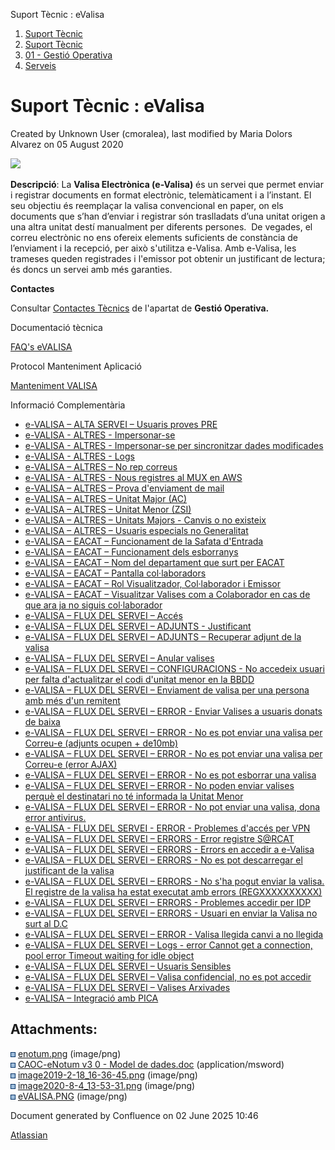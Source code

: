 Suport Tècnic : eValisa  

1.  [Suport Tècnic](index.html)
2.  [Suport Tècnic](13893782.html)
3.  [01 - Gestió Operativa](26313391.html)
4.  [Serveis](Serveis_26313394.html)

Suport Tècnic : eValisa
=======================

Created by Unknown User (cmoralea), last modified by Maria Dolors Alvarez on 05 August 2020

![](attachments/26313511/41518380.png)

**Descripció**: La **Valisa Electrònica (e-Valisa)** és un servei que permet enviar i registrar documents en format electrònic, telemàticament i a l’instant. El seu objectiu és reemplaçar la valisa convencional en paper, on els documents que s’han d’enviar i registrar són traslladats d’una unitat origen a una altra unitat destí manualment per diferents persones.  De vegades, el correu electrònic no ens ofereix elements suficients de constància de l’enviament i la recepció, per això s'utilitza e-Valisa. Amb e-Valisa, les trameses queden registrades i l'emissor pot obtenir un justificant de lectura; és doncs un servei amb més garanties.

  

**Contactes**

Consultar [Contactes Tècnics](https://intranet.aoc.cat/pages/viewpage.action?pageId=28704779#tab-Responsables+Servei+T%C3%A8cnic) de l'apartat de **Gestió Operativa.**

Documentació tècnica

[FAQ's eVALISA](28705569.html)

  

Protocol Manteniment Aplicació

[Manteniment VALISA](Manteniment-VALISA_41517361.html)

  

  

Informació Complementària

*   [e-VALISA – ALTA SERVEI – Usuaris proves PRE](/pages/viewpage.action?pageId=26317827 "e-VALISA – ALTA SERVEI – Usuaris proves PRE")
*   [e-VALISA - ALTRES - Impersonar-se](/display/SII/e-VALISA+-+ALTRES+-+Impersonar-se "e-VALISA - ALTRES - Impersonar-se")
*   [e-VALISA - ALTRES - Impersonar-se per sincronitzar dades modificades](/display/SII/e-VALISA+-+ALTRES+-+Impersonar-se+per+sincronitzar+dades+modificades "e-VALISA - ALTRES - Impersonar-se per sincronitzar dades modificades")
*   [e-VALISA - ALTRES - Logs](/display/SII/e-VALISA+-+ALTRES+-+Logs "e-VALISA - ALTRES - Logs")
*   [e-VALISA – ALTRES – No rep correus](/pages/viewpage.action?pageId=26313220 "e-VALISA – ALTRES – No rep correus")
*   [e-VALISA - ALTRES - Nous registres al MUX en AWS](/display/SII/e-VALISA+-+ALTRES+-+Nous+registres+al+MUX+en+AWS "e-VALISA - ALTRES - Nous registres al MUX en AWS")
*   [e-VALISA – ALTRES – Prova d'enviament de mail](/pages/viewpage.action?pageId=26313574 "e-VALISA – ALTRES – Prova d'enviament de mail")
*   [e-VALISA – ALTRES – Unitat Major (AC)](/pages/viewpage.action?pageId=30867889 "e-VALISA – ALTRES – Unitat Major (AC)")
*   [e-VALISA – ALTRES – Unitat Menor (ZSI)](/pages/viewpage.action?pageId=30868096 "e-VALISA – ALTRES – Unitat Menor (ZSI)")
*   [e-VALISA – ALTRES – Unitats Majors - Canvis o no existeix](/pages/viewpage.action?pageId=100008080 "e-VALISA – ALTRES – Unitats Majors - Canvis o no existeix")
*   [e-VALISA – ALTRES – Usuaris especials no Generalitat](/pages/viewpage.action?pageId=26313464 "e-VALISA – ALTRES – Usuaris especials no Generalitat")
*   [e-VALISA – EACAT – Funcionament de la Safata d'Entrada](/pages/viewpage.action?pageId=28705652 "e-VALISA – EACAT – Funcionament de la Safata d'Entrada")
*   [e-VALISA – EACAT – Funcionament dels esborranys](/pages/viewpage.action?pageId=64979188 "e-VALISA – EACAT – Funcionament dels esborranys")
*   [e-VALISA – EACAT – Nom del departament que surt per EACAT](/pages/viewpage.action?pageId=26313669 "e-VALISA – EACAT – Nom del departament que surt per EACAT")
*   [e-VALISA – EACAT – Pantalla col·laboradors](/pages/viewpage.action?pageId=26313452 "e-VALISA – EACAT – Pantalla col·laboradors")
*   [e-VALISA – EACAT – Rol Visualitzador, Col·laborador i Emissor](/pages/viewpage.action?pageId=26313561 "e-VALISA – EACAT – Rol Visualitzador, Col·laborador i Emissor")
*   [e-VALISA – EACAT – Visualitzar Valises com a Colaborador en cas de que ara ja no siguis col·laborador](/pages/viewpage.action?pageId=41523563 "e-VALISA – EACAT – Visualitzar Valises com a Colaborador en cas de que ara ja no siguis col·laborador")
*   [e-VALISA – FLUX DEL SERVEI – Accés](/pages/viewpage.action?pageId=26313215 "e-VALISA – FLUX DEL SERVEI – Accés")
*   [e-VALISA – FLUX DEL SERVEI – ADJUNTS - Justificant](/pages/viewpage.action?pageId=26313428 "e-VALISA – FLUX DEL SERVEI – ADJUNTS - Justificant")
*   [e-VALISA – FLUX DEL SERVEI – ADJUNTS – Recuperar adjunt de la valisa](/pages/viewpage.action?pageId=26313205 "e-VALISA – FLUX DEL SERVEI – ADJUNTS – Recuperar adjunt de la valisa")
*   [e-VALISA – FLUX DEL SERVEI – Anular valises](/pages/viewpage.action?pageId=41519892 "e-VALISA – FLUX DEL SERVEI – Anular valises")
*   [e-VALISA – FLUX DEL SERVEI – CONFIGURACIONS - No accedeix usuari per falta d'actualitzar el codi d'unitat menor en la BBDD](/pages/viewpage.action?pageId=26313671 "e-VALISA – FLUX DEL SERVEI – CONFIGURACIONS - No accedeix usuari per falta d'actualitzar el codi d'unitat menor en la BBDD")
*   [e-VALISA – FLUX DEL SERVEI – Enviament de valisa per una persona amb més d'un remitent](/pages/viewpage.action?pageId=26313246 "e-VALISA – FLUX DEL SERVEI – Enviament de valisa per una persona amb més d'un remitent")
*   [e-VALISA – FLUX DEL SERVEI – ERROR - Enviar Valises a usuaris donats de baixa](/pages/viewpage.action?pageId=100010686 "e-VALISA – FLUX DEL SERVEI – ERROR - Enviar Valises a usuaris donats de baixa")
*   [e-VALISA – FLUX DEL SERVEI – ERROR - No es pot enviar una valisa per Correu-e (adjunts ocupen + de10mb)](/pages/viewpage.action?pageId=41521275 "e-VALISA – FLUX DEL SERVEI – ERROR - No es pot enviar una valisa per Correu-e (adjunts ocupen + de10mb)")
*   [e-VALISA – FLUX DEL SERVEI – ERROR - No es pot enviar una valisa per Correu-e (error AJAX)](/pages/viewpage.action?pageId=30869138 "e-VALISA – FLUX DEL SERVEI – ERROR - No es pot enviar una valisa per Correu-e (error AJAX)")
*   [e-VALISA – FLUX DEL SERVEI – ERROR - No es pot esborrar una valisa](/pages/viewpage.action?pageId=26313300 "e-VALISA – FLUX DEL SERVEI – ERROR - No es pot esborrar una valisa")
*   [e-VALISA – FLUX DEL SERVEI – ERROR - No poden enviar valises perquè el destinatari no té informada la Unitat Menor](/pages/viewpage.action?pageId=30867635 "e-VALISA – FLUX DEL SERVEI – ERROR - No poden enviar valises perquè el destinatari no té informada la Unitat Menor")
*   [e-VALISA – FLUX DEL SERVEI – ERROR - No pot enviar una valisa, dona error antivirus.](/pages/viewpage.action?pageId=77824051 "e-VALISA – FLUX DEL SERVEI – ERROR - No pot enviar una valisa, dona error antivirus.")
*   [e-VALISA - FLUX DEL SERVEI - ERROR - Problemes d'accés per VPN](/pages/viewpage.action?pageId=64981639 "e-VALISA - FLUX DEL SERVEI - ERROR - Problemes d'accés per VPN")
*   [e-VALISA – FLUX DEL SERVEI – ERRORS - Error registre S@RCAT](/pages/viewpage.action?pageId=26313317 "e-VALISA – FLUX DEL SERVEI – ERRORS - Error registre S@RCAT")
*   [e-VALISA – FLUX DEL SERVEI – ERRORS - Errors en accedir a e-Valisa](/pages/viewpage.action?pageId=30868052 "e-VALISA – FLUX DEL SERVEI – ERRORS - Errors en accedir a e-Valisa")
*   [e-VALISA – FLUX DEL SERVEI – ERRORS - No es pot descarregar el justificant de la valisa](/pages/viewpage.action?pageId=118555170 "e-VALISA – FLUX DEL SERVEI – ERRORS - No es pot descarregar el justificant de la valisa")
*   [e-VALISA – FLUX DEL SERVEI – ERRORS - No s'ha pogut enviar la valisa. El registre de la valisa ha estat executat amb errors (REGXXXXXXXXXX)](/pages/viewpage.action?pageId=26313572 "e-VALISA – FLUX DEL SERVEI – ERRORS - No s'ha pogut enviar la valisa. El registre de la valisa ha estat executat amb errors (REGXXXXXXXXXX)")
*   [e-VALISA – FLUX DEL SERVEI – ERRORS - Problemes accedir per IDP](/pages/viewpage.action?pageId=64979603 "e-VALISA – FLUX DEL SERVEI – ERRORS - Problemes accedir per IDP")
*   [e-VALISA – FLUX DEL SERVEI – ERRORS - Usuari en enviar la Valisa no surt al D.C](/pages/viewpage.action?pageId=26313659 "e-VALISA – FLUX DEL SERVEI – ERRORS - Usuari en enviar la Valisa no surt al D.C")
*   [e-VALISA – FLUX DEL SERVEI – ERROR - Valisa llegida canvi a no llegida](/pages/viewpage.action?pageId=41519076 "e-VALISA – FLUX DEL SERVEI – ERROR - Valisa llegida canvi a no llegida")
*   [e-VALISA – FLUX DEL SERVEI – Logs - error Cannot get a connection, pool error Timeout waiting for idle object](/pages/viewpage.action?pageId=26313417 "e-VALISA – FLUX DEL SERVEI – Logs -  error Cannot get a connection, pool error Timeout waiting for idle object")
*   [e-VALISA – FLUX DEL SERVEI – Usuaris Sensibles](/pages/viewpage.action?pageId=26313283 "e-VALISA – FLUX DEL SERVEI – Usuaris Sensibles")
*   [e-VALISA – FLUX DEL SERVEI – Valisa confidencial, no es pot accedir](/pages/viewpage.action?pageId=41520172 "e-VALISA – FLUX DEL SERVEI – Valisa confidencial, no es pot accedir")
*   [e-VALISA – FLUX DEL SERVEI – Valises Arxivades](/pages/viewpage.action?pageId=26313427 "e-VALISA – FLUX DEL SERVEI – Valises Arxivades")
*   [e-VALISA – Integració amb PICA](/pages/viewpage.action?pageId=128647397 "e-VALISA – Integració amb PICA")

Attachments:
------------

![](images/icons/bullet_blue.gif) [enotum.png](attachments/26313511/26317154.png) (image/png)  
![](images/icons/bullet_blue.gif) [CAOC-eNotum v3 0 - Model de dades.doc](attachments/26313511/26317158.doc) (application/msword)  
![](images/icons/bullet_blue.gif) [image2019-2-18\_16-36-45.png](attachments/26313511/26317150.png) (image/png)  
![](images/icons/bullet_blue.gif) [image2020-8-4\_13-53-31.png](attachments/26313511/41518341.png) (image/png)  
![](images/icons/bullet_blue.gif) [eVALISA.PNG](attachments/26313511/41518380.png) (image/png)  

Document generated by Confluence on 02 June 2025 10:46

[Atlassian](http://www.atlassian.com/)